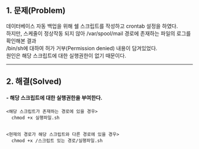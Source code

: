 ## 1. 문제(Problem)

데이터베이스 자동 백업을 위해 쉘 스크립트를 작성하고 crontab 설정을 하였다.   
하지만, 스케줄이 정상작동 되지 않아 /var/spool/mail 경로에 존재하는 파일의 로그를 확인해본 결과  
/bin/sh에 대하여 허가 거부(Permission denied) 내용이 담겨있었다.  
원인은 해당 스크립트에 대한 실행권한이 없기 때문이다.

------------------

## 2. 해결(Solved)

####   - 해당 스크립트에 대한 실행권한을 부여한다.

    <해당 스크립트가 존재하는 경로에 있을 경우>
      chmod +x 실행파일.sh
      
      
    <현재의 경로가 해당 스크립트와 다른 경로에 있을 경우>
      chmod +x /스크립트 있는 경로/실행파일.sh
